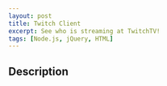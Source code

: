 ```yaml
---
layout: post
title: Twitch Client
excerpt: See who is streaming at TwitchTV!
tags: [Node.js, jQuery, HTML]
---
```


## Description


